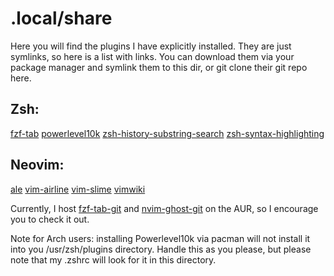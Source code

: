 # .local/share

Here you will find the plugins I have explicitly installed. They are just symlinks, so here is a list with links. You can download them via your package manager and symlink them to this dir, or git clone their git repo here.

## Zsh:
[fzf-tab](https://github.com/Aloxaf/fzf-tab)
[powerlevel10k](https://github.com/romkatv/powerlevel10k)
[zsh-history-substring-search](https://github.com/zsh-users/zsh-history-substring-search)
[zsh-syntax-highlighting](https://github.com/zsh-users/zsh-syntax-highlighting)

## Neovim:
[ale](https://github.com/dense-analysis/ale)
[vim-airline](https://github.com/vim-airline/vim-airline)
[vim-slime](https://github.com/jpalardy/vim-slime)
[vimwiki](https://github.com/vimwiki/vimwiki)

Currently, I host [fzf-tab-git](https://aur.archlinux.org/packages/fzf-tab-git/) and [nvim-ghost-git](https://aur.archlinux.org/packages/nvim-ghost-git/) on the AUR, so I encourage you to check it out.

Note for Arch users: installing Powerlevel10k via pacman will not install it into you /usr/zsh/plugins directory. Handle this as you please, but please note that my .zshrc will look for it in this directory.
